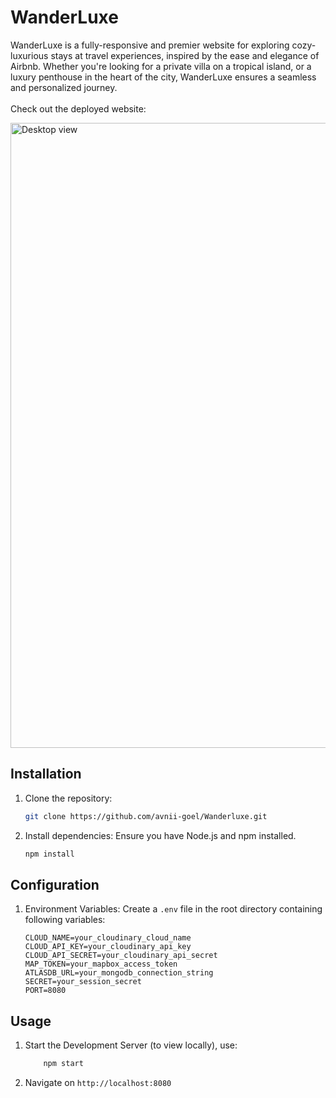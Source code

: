 # WanderLuxe
WanderLuxe is a fully-responsive and premier website for exploring cozy-luxurious stays at travel experiences, inspired by the ease and elegance of Airbnb.
Whether you're looking for a private villa on a tropical island, or a luxury penthouse in the heart of the city, WanderLuxe ensures a seamless and personalized journey.
<br><br>
Check out the deployed website: <a src="https://wanderluxe-nxhh.onrender.com" alt="WanderLuxe">

<img height= "" width="1000" alt="Desktop view" src="https://github.com/user-attachments/assets/1b25848c-78ea-488f-a60b-7b26f3292d44" />

## Installation
1. Clone the repository:
    ```sh
    git clone https://github.com/avnii-goel/Wanderluxe.git
    ```

2. Install dependencies: Ensure you have Node.js and npm installed.
    ```sh
    npm install
    ```

## Configuration
1. Environment Variables:
   Create a `.env` file in the root directory containing following variables:

    ```env
    CLOUD_NAME=your_cloudinary_cloud_name
    CLOUD_API_KEY=your_cloudinary_api_key
    CLOUD_API_SECRET=your_cloudinary_api_secret
    MAP_TOKEN=your_mapbox_access_token
    ATLASDB_URL=your_mongodb_connection_string
    SECRET=your_session_secret
    PORT=8080
    ```

## Usage
1. Start the Development Server (to view locally), use:
    ```sh
        npm start
    ```
2. Navigate on `http://localhost:8080` 